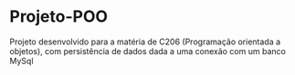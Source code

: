 # Projeto-POO
Projeto desenvolvido para a matéria de C206 (Programação orientada a objetos), com persistência de dados dada a uma conexão com um banco MySql
